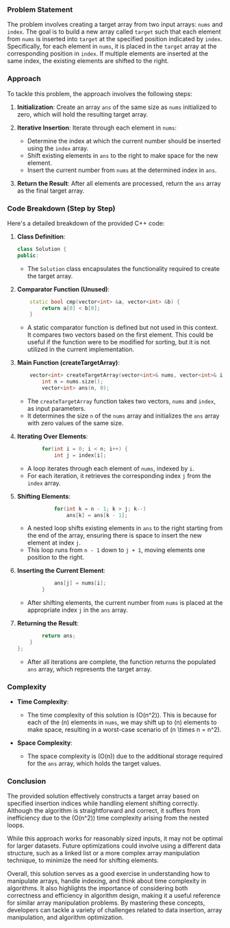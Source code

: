 ### Problem Statement

The problem involves creating a target array from two input arrays: `nums` and `index`. The goal is to build a new array called `target` such that each element from `nums` is inserted into `target` at the specified position indicated by `index`. Specifically, for each element in `nums`, it is placed in the `target` array at the corresponding position in `index`. If multiple elements are inserted at the same index, the existing elements are shifted to the right.

### Approach

To tackle this problem, the approach involves the following steps:

1. **Initialization**: Create an array `ans` of the same size as `nums` initialized to zero, which will hold the resulting target array.

2. **Iterative Insertion**: Iterate through each element in `nums`:
   - Determine the index at which the current number should be inserted using the `index` array.
   - Shift existing elements in `ans` to the right to make space for the new element.
   - Insert the current number from `nums` at the determined index in `ans`.

3. **Return the Result**: After all elements are processed, return the `ans` array as the final target array.

### Code Breakdown (Step by Step)

Here's a detailed breakdown of the provided C++ code:

1. **Class Definition**:
   ```cpp
   class Solution {
   public:
   ```
   - The `Solution` class encapsulates the functionality required to create the target array.

2. **Comparator Function (Unused)**:
   ```cpp
       static bool cmp(vector<int> &a, vector<int> &b) {
           return a[0] < b[0];
       }
   ```
   - A static comparator function is defined but not used in this context. It compares two vectors based on the first element. This could be useful if the function were to be modified for sorting, but it is not utilized in the current implementation.

3. **Main Function (createTargetArray)**:
   ```cpp
       vector<int> createTargetArray(vector<int>& nums, vector<int>& index) {
           int n = nums.size();
           vector<int> ans(n, 0);
   ```
   - The `createTargetArray` function takes two vectors, `nums` and `index`, as input parameters.
   - It determines the size `n` of the `nums` array and initializes the `ans` array with zero values of the same size.

4. **Iterating Over Elements**:
   ```cpp
           for(int i = 0; i < n; i++) {
               int j = index[i];
   ```
   - A loop iterates through each element of `nums`, indexed by `i`.
   - For each iteration, it retrieves the corresponding index `j` from the `index` array.

5. **Shifting Elements**:
   ```cpp
               for(int k = n - 1; k > j; k--)
                   ans[k] = ans[k - 1];
   ```
   - A nested loop shifts existing elements in `ans` to the right starting from the end of the array, ensuring there is space to insert the new element at index `j`.
   - This loop runs from `n - 1` down to `j + 1`, moving elements one position to the right.

6. **Inserting the Current Element**:
   ```cpp
               ans[j] = nums[i];
           }
   ```
   - After shifting elements, the current number from `nums` is placed at the appropriate index `j` in the `ans` array.

7. **Returning the Result**:
   ```cpp
           return ans;
       }
   };
   ```
   - After all iterations are complete, the function returns the populated `ans` array, which represents the target array.

### Complexity

- **Time Complexity**:
  - The time complexity of this solution is \(O(n^2)\). This is because for each of the \(n\) elements in `nums`, we may shift up to \(n\) elements to make space, resulting in a worst-case scenario of \(n \times n = n^2\).

- **Space Complexity**:
  - The space complexity is \(O(n)\) due to the additional storage required for the `ans` array, which holds the target values.

### Conclusion

The provided solution effectively constructs a target array based on specified insertion indices while handling element shifting correctly. Although the algorithm is straightforward and correct, it suffers from inefficiency due to the \(O(n^2)\) time complexity arising from the nested loops.

While this approach works for reasonably sized inputs, it may not be optimal for larger datasets. Future optimizations could involve using a different data structure, such as a linked list or a more complex array manipulation technique, to minimize the need for shifting elements.

Overall, this solution serves as a good exercise in understanding how to manipulate arrays, handle indexing, and think about time complexity in algorithms. It also highlights the importance of considering both correctness and efficiency in algorithm design, making it a useful reference for similar array manipulation problems. By mastering these concepts, developers can tackle a variety of challenges related to data insertion, array manipulation, and algorithm optimization.